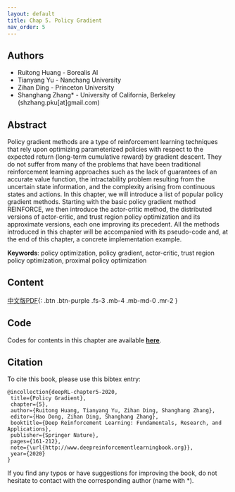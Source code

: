 ```yaml
---
layout: default
title: Chap 5. Policy Gradient
nav_order: 5
---
```


## Authors

- Ruitong Huang - Borealis AI
- Tianyang Yu - Nanchang University
- Zihan Ding - Princeton University
- Shanghang Zhang* - University of California, Berkeley (shzhang.pku[at]gmail.com)

## Abstract

Policy gradient methods are a type of reinforcement learning techniques that rely upon optimizing parameterized policies with respect to the expected return (long-term cumulative reward) by gradient descent. They do not suffer from many of the problems that have been traditional reinforcement learning approaches such as the lack of guarantees of an accurate value function, the intractability problem resulting from the uncertain state information, and the complexity arising from continuous states and actions. In this chapter, we will introduce a list of popular policy gradient methods. Starting with the basic policy gradient method REINFORCE, we then introduce the actor-critic method, the distributed versions of actor-critic, and trust region policy optimization and its approximate versions, each one improving its precedent. All the methods introduced in this chapter will be accompanied with its pseudo-code and, at the end of this chapter, a concrete implementation example.

**Keywords**: policy optimization, policy gradient, actor-critic, trust region policy optimization, proximal policy optimization

## Content
[中文版PDF](/assets/pdfs/ch5.pdf){: .btn .btn-purple  .fs-3 .mb-4 .mb-md-0 .mr-2 }

## Code 

Codes for contents in this chapter are available [**here**](https://github.com/tensorlayer/tensorlayer/tree/master/examples/reinforcement\_learning).

## Citation

To cite this book, please use this bibtex entry:

```
@incollection{deepRL-chapter5-2020,
 title={Policy Gradient},
 chapter={5},
 author={Ruitong Huang, Tianyang Yu, Zihan Ding, Shanghang Zhang},
 editor={Hao Dong, Zihan Ding, Shanghang Zhang},
 booktitle={Deep Reinforcement Learning: Fundamentals, Research, and Applications},
 publisher={Springer Nature},
 pages={161-212},
 note={\url{http://www.deepreinforcementlearningbook.org}},
 year={2020}
}
```





If you find any typos or have suggestions for improving the book, do not hesitate to contact with the corresponding author (name with *).